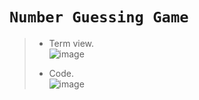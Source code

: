 # **`Number Guessing Game`**

> - Term view.  
> ![image](https://user-images.githubusercontent.com/95404943/199208593-b988adc9-3b1f-4df3-b733-d3edd99c482b.png)
>  
> - Code.  
> ![image](https://user-images.githubusercontent.com/95404943/199208374-0d2873d3-8aaf-47df-b88e-1ae05d98c399.png)
